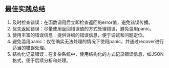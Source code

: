 ## 最佳实践总结
1. 及时检查错误：在函数调用后立即检查返回的error值，避免错误传播。
2. 优先返回错误：尽量使用返回错误值的方式处理错误，避免滥用panic。
3. 使用丰富的错误信息：提供详细的错误信息，便于调试和问题定位。 
4. 避免滥用panic：仅在确实无法处理的情况下使用panic，并通过recover进行适当的错误处理。 
5. 结构化记录错误：在复杂系统中，使用结构化的方式记录错误信息，如JSON格式，便于后续分析和处理。
